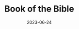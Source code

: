 ---
title: "Book of the Bible"
cc-type: hashtag
date: 2023-06-24
hashtag: book-of-the-bible
related:
  - Bible
---